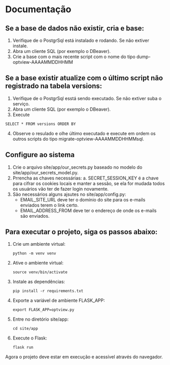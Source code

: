 # Documentação

## Se a base de dados não existir, cria e base:

1. Verifique de o PostgrSql está instalado e rodando. Se não extiver instale.
2. Abra um cliente SQL (por exemplo o DBeaver).
3. Crie a base com o mais recente script com o nome do tipo dump-optview-AAAAMMDDHHMM

## Se a base existir atualize com o último script não registrado na tabela versions:

1. Verifique de o PostgrSql esstá sendo executado. Se não extiver suba o serviço.
2. Abra um cliente SQL (por exemplo o DBeaver).
3. Execute

```
SELECT * FROM versions ORDER BY 
```

4. Observe o resulado e olhe último executado e execute em ordem os outros scripts  do tipo migrate-optview-AAAAMMDDHHMMsql.

## Configure ao sistema

1. Crie o arquivo site/app/our_secrets.py baseado no modelo do site/app/our_secrets_model.py.
2. Prrencha as chaves necessárias:
   a. SECRET_SESSION_KEY é a chave para cifrar os cookies locais e manter a sessão, 
      se ela for mudada todos os usuários vão ter de fazer login novamente.
3. São necessários alguns ajsutes no site/app/config.py:
   * EMAIL_SITE_URL deve ter o domínio do site para os e-mails enviados terem o link certo.
   * EMAIL_ADDRESS_FROM deve ter o endereço de onde os e-mails são enviados.

## Para executar o projeto, siga os passos abaixo:

1. Crie um ambiente virtual:
   ```
   python -m venv venv
   ```

2. Ative o ambiente virtual:
   ```
   source venv/bin/activate
   ```

3. Instale as dependências:
   ```
   pip install -r requirements.txt
   ```

4. Exporte a variável de ambiente FLASK_APP:
   ```
   export FLASK_APP=optview.py
   ```

5. Entre no diretório site/app:
   ```
   cd site/app
   ```

6. Execute o Flask:
   ```
   flask run
   ```

Agora o projeto deve estar em execução e acessível através do navegador.